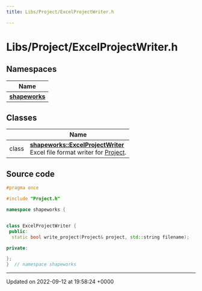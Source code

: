 ```yaml
---
title: Libs/Project/ExcelProjectWriter.h

---
```


# Libs/Project/ExcelProjectWriter.h



## Namespaces

| Name           |
| -------------- |
| **[shapeworks](../Namespaces/namespaceshapeworks.md)**  |

## Classes

|                | Name           |
| -------------- | -------------- |
| class | **[shapeworks::ExcelProjectWriter](../Classes/classshapeworks_1_1ExcelProjectWriter.md)** <br>Excel file format writer for [Project]().  |




## Source code

```cpp
#pragma once

#include "Project.h"

namespace shapeworks {


class ExcelProjectWriter {
 public:
  static bool write_project(Project& project, std::string filename);

private:

};
}  // namespace shapeworks
```


-------------------------------

Updated on 2022-09-12 at 19:58:24 +0000
